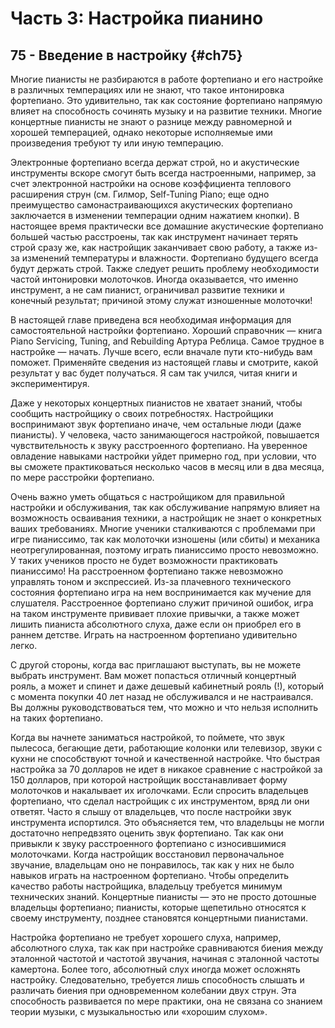 # Часть 3: Настройка пианино
## 75 - Введение в настройку {#ch75}

Многие пианисты не разбираются в работе фортепиано и его настройке в различных темперациях или не знают, что такое интонировка фортепиано. Это удивительно, так как состояние фортепиано напрямую влияет на способность сочинять музыку и на развитие техники. Многие концертные пианисты не знают о разнице между равномерной и хорошей темперацией, однако некоторые исполняемые ими произведения требуют ту или иную темперацию.

Электронные фортепиано всегда держат строй, но и акустические инструменты вскоре смогут быть всегда настроенными, например, за счет электронной настройки на основе коэффициента теплового расширения струн (см. Гилмор, Self-Tuning Piano; еще одно преимущество самонастраивающихся акустических фортепиано заключается в изменении темперации одним нажатием кнопки). В настоящее время практически все домашние акустические фортепиано большей частью расстроены, так как инструмент начинает терять строй сразу же, как настройщик заканчивает свою работу, а также из-за изменений температуры и влажности. Фортепиано будущего всегда будут держать строй. Также следует решить проблему необходимости частой интонировки молоточков. Иногда оказывается, что именно инструмент, а не сам пианист, ограничивал развитие техники и конечный результат; причиной этому служат изношенные молоточки!

В настоящей главе приведена вся необходимая информация для самостоятельной настройки фортепиано. Хороший справочник — книга Piano Servicing, Tuning, and Rebuilding Артура Реблица. Самое трудное в настройке — начать. Лучше всего, если вначале пути кто-нибудь вам поможет. Применяйте сведения из настоящей главы и смотрите, какой результат у вас будет получаться. Я сам так учился, читая книги и экспериментируя.

Даже у некоторых концертных пианистов не хватает знаний, чтобы сообщить настройщику о своих потребностях. Настройщики воспринимают звук фортепиано иначе, чем остальные люди (даже пианисты). У человека, часто занимающегося настройкой, повышается чувствительность к звуку расстроенного фортепиано. На уверенное овладение навыками настройки уйдет примерно год, при условии, что вы сможете практиковаться несколько часов в месяц или в два месяца, по мере расстройки фортепиано.

Очень важно уметь общаться с настройщиком для правильной настройки и обслуживания, так как обслуживание напрямую влияет на возможность осваивания техники, а настройщик не знает о конкретных ваших требованиях. Многие ученики сталкиваются с проблемами при игре пианиссимо, так как молоточки изношены (или сбиты) и механика неотрегулированная, поэтому играть пианиссимо просто невозможно. У таких учеников просто не будет возможности практиковать пианиссимо! На расстроенном фортепиано также невозможно управлять тоном и экспрессией. Из-за плачевного технического состояния фортепиано игра на нем воспринимается как мучение для слушателя. Расстроенное фортепиано служит причиной ошибок, игра на таком инструменте прививает плохие привычки, а также может лишить пианиста абсолютного слуха, даже если он приобрел его в раннем детстве. Играть на настроенном фортепиано удивительно легко.

С другой стороны, когда вас приглашают выступать, вы не можете выбрать инструмент. Вам может попасться отличный концертный рояль, а может и спинет и даже дешевый кабинетный рояль (!), который с момента покупки 40 лет назад не обслуживался и не настраивался. Вы должны руководствоваться тем, что можно и что нельзя исполнить на таких фортепиано.

Когда вы начнете заниматься настройкой, то поймете, что звук пылесоса, бегающие дети, работающие колонки или телевизор, звуки с кухни не способствуют точной и качественной настройке. Что быстрая настройка за 70 долларов не идет в никакое сравнение с настройкой за 150 долларов, при которой настройщик восстанавливает форму молоточков и накалывает их иголочками. Если спросить владельцев фортепиано, что сделал настройщик с их инструментом, вряд ли они ответят. Часто я слышу от владельцев, что после настройки звук инструмента испортился. Это объясняется тем, что владельцы не могли достаточно непредвзято оценить звук фортепиано. Так как они привыкли к звуку расстроенного фортепиано с износившимися молоточками. Когда настройщик восстановил первоначальное звучание, владельцам оно не понравилось, так как у них не было навыков играть на настроенном фортепиано. Чтобы определить качество работы настройщика, владельцу требуется минимум технических знаний. Концертные пианисты — это не просто дотошные владельцы фортепиано; пианисты, которые щепетильно относятся к своему инструменту, позднее становятся концертными пианистами.

Настройка фортепиано не требует хорошего слуха, например, абсолютного слуха, так как при настройке сравниваются биения между эталонной частотой и частотой звучания, начиная с эталонной частоты камертона. Более того, абсолютный слух иногда может осложнять настройку. Следовательно, требуется лишь способность слышать и различать биения при одновременном колебании двух струн. Эта способность развивается по мере практики, она не связана со знанием теории музыки, с музыкальностью или «хорошим слухом».
